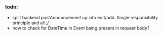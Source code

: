### todo:

- split backend postAnnouncement up into edit/add. Single responsibility principle and all ;/
- how to check for DateTime in Event being present in request body?